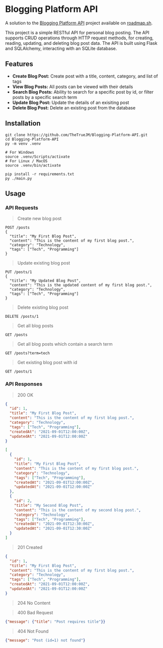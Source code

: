 # Blogging Platform API
A solution to the [Blogging Platform API](https://roadmap.sh/projects/blogging-platform-api) project available on [roadmap.sh](https://roadmap.sh).

This project is a simple RESTful API for personal blog posting. The API supports CRUD operations through HTTP request methods, for creating, reading, updating, and deleting blog post data. The API is built using Flask and SQLAlchemy, interacting with an SQLite database.

## Features
- **Create Blog Post:** Create post with a title, content, category, and list of tags
- **View Blog Posts:** All posts can be viewed with their details
- **Search Blog Posts:** Ability to search for a specific post by id, or filter posts by a specific search term
- **Update Blog Post:** Update the details of an exisiting post
- **Delete Blog Post:** Delete an existing post from the database

## Installation
```
git clone https://github.com/TheTrueJM/Blogging-Platform-API.git
cd Blogging-Platform-API
py -m venv .venv

# For Windows
source .venv/Scripts/activate
# For Linux / MacOS
source .venv/bin/activate

pip install -r requirements.txt
py ./main.py
```

## Usage
### API Requests
> Create new blog post
```
POST /posts
{
  "title": "My First Blog Post",
  "content": "This is the content of my first blog post.",
  "category": "Technology",
  "tags": ["Tech", "Programming"]
}
```
> Update existing blog post
```
PUT /posts/1
{
  "title": "My Updated Blog Post",
  "content": "This is the updated content of my first blog post.",
  "category": "Technology",
  "tags": ["Tech", "Programming"]
}
```
> Delete existing blog post
```
DELETE /posts/1
```
> Get all blog posts
```
GET /posts
```
> Get all blog posts which contain a search term
```
GET /posts?term=tech
```
> Get existing blog post with id
```
GET /posts/1
```

### API Responses
> 200 OK
```json
{
  "id": 1,
  "title": "My First Blog Post",
  "content": "This is the content of my first blog post.",
  "category": "Technology",
  "tags": ["Tech", "Programming"],
  "createdAt": "2021-09-01T12:00:00Z",
  "updatedAt": "2021-09-01T12:00:00Z"
}
```
```json
[
  {
    "id": 1,
    "title": "My First Blog Post",
    "content": "This is the content of my first blog post.",
    "category": "Technology",
    "tags": ["Tech", "Programming"],
    "createdAt": "2021-09-01T12:00:00Z",
    "updatedAt": "2021-09-01T12:00:00Z"
  },
  {
    "id": 2,
    "title": "My Second Blog Post",
    "content": "This is the content of my second blog post.",
    "category": "Technology",
    "tags": ["Tech", "Programming"],
    "createdAt": "2021-09-01T12:30:00Z",
    "updatedAt": "2021-09-01T12:30:00Z"
  }
]
```
> 201 Created
```json
{
  "id": 1,
  "title": "My First Blog Post",
  "content": "This is the content of my first blog post.",
  "category": "Technology",
  "tags": ["Tech", "Programming"],
  "createdAt": "2021-09-01T12:00:00Z",
  "updatedAt": "2021-09-01T12:00:00Z"
}
```
> 204 No Content

> 400 Bad Request
```json
{"message": {"title": "Post requires title"}}
```
> 404 Not Found
```json
{"message": "Post (id=1) not found"}
```
